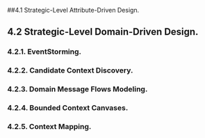##4.1 Strategic-Level Attribute-Driven Design.

## 4.2 Strategic-Level Domain-Driven Design.
### 4.2.1. EventStorming.

### 4.2.2. Candidate Context Discovery.

### 4.2.3. Domain Message Flows Modeling.

### 4.2.4. Bounded Context Canvases.

### 4.2.5. Context Mapping.
